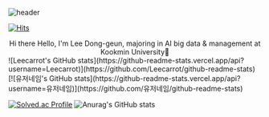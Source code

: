 ![header](https://capsule-render.vercel.app/api?type=wave&color=auto&text=capsule%20render)

[![Hits](https://hits.seeyoufarm.com/api/count/incr/badge.svg?url=https%3A%2F%2Fgithub.com%2FLeecarrot&count_bg=%23232222&title_bg=%23DB1717&icon=&icon_color=%23F3EBE9&title=hits&edge_flat=false)](https://hits.seeyoufarm.com)

<div align="center">
  Hi there Hello, I'm Lee Dong-geun, majoring in AI big data & management at Kookmin University👋
</div>
![Leecarrot's GitHub stats](https://github-readme-stats.vercel.app/api?username=Leecarrot)](https://github.com/Leecarrot/github-readme-stats)
[![유저네임's GitHub stats](https://github-readme-stats.vercel.app/api?username=유저네임)](https://github.com/유저네임/github-readme-stats)

[![Solved.ac Profile](http://mazassumnida.wtf/api/v2/generate_badge?boj=qpy6020)](https://solved.ac/qpy6020/)
![Anurag's GitHub stats](https://github-readme-stats.vercel.app/api?username=Leecarrot&show_icons=true&theme=radical)
<!--
**Leecarrot/Leecarrot** is a ✨ _special_ ✨ repository because its `README.md` (this file) appears on your GitHub profile.

Here are some ideas to get you started:
- 🔭 I’m currently working on ...
- 🌱 I’m currently learning ...
- 👯 I’m looking to collaborate on ...
- 🤔 I’m looking for help with ...
- 💬 Ask me about ...
- 📫 How to reach me: ...
- 😄 Pronouns: ...
- ⚡ Fun fact: ...
-->
